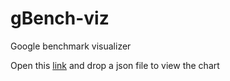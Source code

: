 # gBench-viz
Google benchmark visualizer

Open this [link](https://raster77.github.io/gBench-viz/gbench-viz.htm) and drop a json file to view the chart
